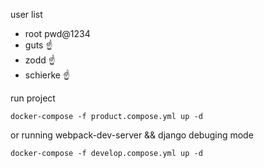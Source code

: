user list

- root      pwd@1234 
- guts      ☝️
- zodd      ☝️
- schierke  ☝️

run project

    docker-compose -f product.compose.yml up -d

or running webpack-dev-server && django debuging mode

    docker-compose -f develop.compose.yml up -d
